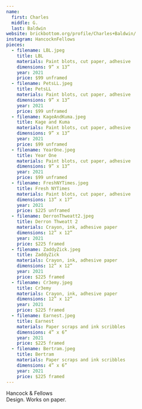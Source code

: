```yaml
---
name:
  first: Charles
  middle: G.
  last: Baldwin
website: brickbottom.org/profile/Charles+Baldwin/
instagram: HancocknFellows
pieces:
  - filename: LBL.jpeg
    title: LBL
    materials: Paint blots, cut paper, adhesive
    dimensions: 9” x 13”
    year: 2021
    price: $99 unframed
  - filename: PetsLL.jpeg
    title: PetsLL
    materials: Paint blots, cut paper, adhesive
    dimensions: 9” x 13”
    year: 2021
    price: $99 unframed
  - filename: KageAndKuma.jpeg
    title: Kage and Kuma
    materials: Paint blots, cut paper, adhesive
    dimensions: 9” x 13”
    year: 2021
    price: $99 unframed
  - filename: YearOne.jpeg
    title: Year One
    materials: Paint blots, cut paper, adhesive
    dimensions: 9” x 13”
    year: 2021
    price: $99 unframed
  - filename: FreshNYTimes.jpeg
    title: Fresh NYTimes
    materials: Paint blots, cut paper, adhesive
    dimensions: 13” x 17”
    year: 2021
    price: $225 unframed
  - filename: DerronThweatt2.jpeg
    title: Derron Thweatt 2
    materials: Crayon, ink, adhesive paper
    dimensions: 12” x 12”
    year: 2021
    price: $225 framed
  - filename: ZaddyZick.jpeg
    title: ZaddyZick
    materials: Crayon, ink, adhesive paper
    dimensions: 12” x 12”
    year: 2021
    price: $225 framed
  - filename: Cr3emy.jpeg
    title: Cr3emy
    materials: Crayon, ink, adhesive paper
    dimensions: 12” x 12”
    year: 2021
    price: $225 framed
  - filename: Earnest.jpeg
    title: Earnest
    materials: Paper scraps and ink scribbles
    dimensions: 4” x 6”
    year: 2021
    price: $225 framed
  - filename: Bertram.jpeg
    title: Bertram
    materials: Paper scraps and ink scribbles
    dimensions: 4” x 6”
    year: 2021
    price: $225 framed
---
```


Hancock & Fellows  
Design. Works on paper. 
